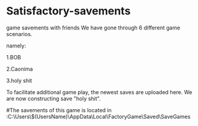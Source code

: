# Satisfactory-savements
game savements with friends
We have gone through 6 different game scenarios. 


namely:


1.BOB


2.Caonima


3.holy shit


To facilitate additional game play, the newest saves are uploaded here.
We are now constructing save "holy shit".

#The savements of this game is located in :C:\Users\\$(UsersName)\AppData\Local\FactoryGame\Saved\SaveGames
